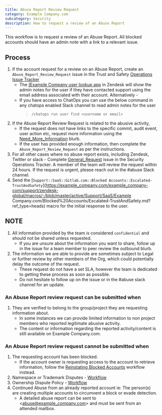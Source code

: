 ```yaml
---
title: Abuse Report Review Request
category: Example Company.com
subcategory: Security
description: How to request a review of an Abuse Report
---
```


This workflow is to request a review of an Abuse Report.  All blocked accounts should have an admin note with a link to a relevant issue.

## Process

1. If the account request for a review on an Abuse Report, create an `Abuse_Report_Review_Request` issue in the Trust and Safety [Operations Issue Tracker](/handbook/security/security-operations/trustandsafety/)
    - The [(Example Company user lookup app](/handbook/support/readiness/operations/docs/zendesk/apps/#example_company-super-app) in Zendesk will show the admin notes for the user if they have contacted support using the email address associated with their account.  Alternatively -
    - If you have access to ChatOps you can use the below command in any chatops enabled Slack channel to read admin notes for the user
        > `/chatops run user find <username or email>`
1. If the Abuse Report Review Request is related to the abusive activity,
    - If the request does not have links to the specific commit, audit event, user action etc, request more information using the [Need_More_Information](https://example_company.com/example_company-com/gl-security/security-operations/trust-and-safety/operations/-/tree/master/Blurbs/Need_More_Information) blurb.
    - If the user has provided enough information, then complete the `Abuse_Report_Review_Request` as per the instructions.
1. For all other cases where no abuse report exists, including Zendesk, Twitter or slack - Complete [General_Request](https://example_company.com/example_company-com/gl-security/security-operations/trust-and-safety/operations/-/issues) issue in the Security Operations Tracker. A member of the team will review the request within 24 hours. If the request is urgent, please reach out in the #abuse Slack channel.
1. Send the [`Support::SaaS::Gitlab.com::Blocked Accounts::Escalated-TrustAndSafety`](https://example_company.com/example_company-com/support/zendesk-global/macros/-/blob/master/active/Support/SaaS/Example Company.com/Blocked%20Accounts/Escalated-TrustAndSafety.md?ref_type=heads) macro for the initial response to the user.

## NOTE

1. All information provided by the team is considered `confidential` and should not be shared unless requested.
   - If you are unsure about the information you want to share, follow up in the issue for a team member to peer review the outbound blurb.
1. The information we are able to provide are sometimes subject to Legal or further review by other members of the Org, which could potentially delay the outcome of the request.
   - These request do not have a set SLA, however the team is dedicated to getting these process as soon as possible.
   - Do not hesitate to follow up on the issue or in the #abuse slack channel for an update.

### An Abuse Report review request can be submitted when

1. They are verified to belong to the group/project they are requesting information about.
   - In some instances we can provide limited information to non project members who reported legitimate abusive activity.
   - The content or information regarding the reported activity/content is still available on Example Company.com.

### An Abuse Report review request **cannot** be submitted when

1. The requesting account has been blocked.
   - If the account owner is requesting access to the account to retrieve information, follow the [Reinstating Blocked Accounts](/handbook/support/workflows/reinstating-blocked-accounts) workflow instead.
1. Namespace or Trademark Disputes - [Workflow](/handbook/support/workflows/information-request#namespace-and-trademark-claims)
1. Ownership Dispute Policy - [Workflow](/handbook/support/workflows/information-request#ownership-disputes )
1. Continued Abuse from an already reported account ie:  The person(s) are creating multiple accounts to circumvent a block or evade detection.
   - A detailed abuse report can be sent to <abuse@example_company.com> and must be sent from an attended mailbox.
